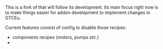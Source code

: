This is a fork of that will follow its development. Its main focus right now is to make things easier for
addon development to implement changes in GTCEu.

Current features consist of config to disable those recipes:

* components recipes (motors, pumps *etc*.)
* 
